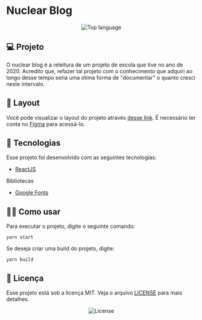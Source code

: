 # Nuclear Blog

<p align="center">
  
  
  <img alt="Top language" src="https://img.shields.io/github/languages/top/joaovictor6/aurelio-bot">
</p>

## 💻 Projeto
O nuclear blog é a releitura de um projeto de escola que tive no ano de 2020. Acredito que, refazer tal projeto com o conhecimento que adquiri ao longo desse tempo seria uma ótima forma de "documentar" o quanto cresci neste intervalo.

## 🔖 Layout

Você pode visualizar o layout do projeto através [desse link](https://www.figma.com/file/mnwakM3WNscsT20AvoLB4I/Blog?node-id=0%3A1). É necessário ter conta no [Figma](https://figma.com) para acessá-lo.

## 🚀 Tecnologias

Esse projeto foi desenvolvido com as seguintes tecnologias:

- [ReactJS](https://pt-br.reactjs.org/)

Bibliotecas

- [Google Fonts](https://fonts.google.com/)

## 🙋‍♂️ Como usar

Para executar o projeto, digite o seguinte comando:
```
yarn start
```
Se deseja criar uma build do projeto, digite: 
```
yarn build
```


## 📝 Licença

Esse projeto está sob a licença MIT. Veja o arquivo [LICENSE](.github/LICENSE.md) para mais detalhes.
<p align="center">
  <img alt="License" src="https://img.shields.io/static/v1?label=license&message=MIT&color=49AA26&labelColor=000000">
</p>
